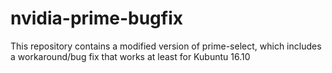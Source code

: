 # nvidia-prime-bugfix
This repository contains a modified version of prime-select, which includes a workaround/bug fix that works at least for Kubuntu 16.10
